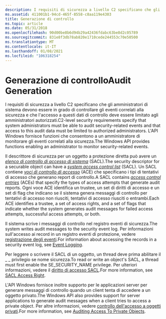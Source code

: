 ```yaml
---
description: I requisiti di sicurezza a livello C2 specificano che gli amministratori di sistema devono essere in grado di controllare gli eventi correlati alla sicurezza e che l'accesso a questi dati di controllo deve essere limitato agli amministratori autorizzati.
ms.assetid: 411001b1-94cd-465f-8558-c8aa119e4303
title: Generazione di controllo
ms.topic: article
ms.date: 05/31/2018
ms.openlocfilehash: 90d00be8b6d94b29a42436fdabc63be8d2c05789
ms.sourcegitcommit: 831e8f3db78ab820e1710cede244553c70e50500
ms.translationtype: MT
ms.contentlocale: it-IT
ms.lasthandoff: 01/08/2021
ms.locfileid: "106318254"
---
```

# <a name="audit-generation"></a><span data-ttu-id="d6579-103">Generazione di controllo</span><span class="sxs-lookup"><span data-stu-id="d6579-103">Audit Generation</span></span>

<span data-ttu-id="d6579-104">I requisiti di sicurezza a livello C2 specificano che gli amministratori di sistema devono essere in grado di controllare gli eventi correlati alla sicurezza e che l'accesso a questi dati di controllo deve essere limitato agli amministratori autorizzati.</span><span class="sxs-lookup"><span data-stu-id="d6579-104">C2-level security requirements specify that system administrators must be able to audit security-related events and that access to this audit data must be limited to authorized administrators.</span></span> <span data-ttu-id="d6579-105">L'API Windows fornisce funzioni che consentono a un amministratore di monitorare gli eventi correlati alla sicurezza.</span><span class="sxs-lookup"><span data-stu-id="d6579-105">The Windows API provides functions enabling an administrator to monitor security-related events.</span></span>

<span data-ttu-id="d6579-106">Il descrittore di sicurezza per un oggetto a protezione diretta può avere un [*elenco di controllo di accesso di sistema*](/windows/desktop/SecGloss/s-gly) (SACL).</span><span class="sxs-lookup"><span data-stu-id="d6579-106">The security descriptor for a securable object can have a [*system access control list*](/windows/desktop/SecGloss/s-gly) (SACL).</span></span> <span data-ttu-id="d6579-107">Un SACL contiene [*voci di controllo di accesso*](/windows/desktop/SecGloss/a-gly) (ACE) che specificano i tipi di tentativi di accesso che generano report di controllo.</span><span class="sxs-lookup"><span data-stu-id="d6579-107">A SACL contains [*access control entries*](/windows/desktop/SecGloss/a-gly) (ACEs) that specify the types of access attempts that generate audit reports.</span></span> <span data-ttu-id="d6579-108">Ogni voce ACE identifica un trustee, un set di diritti di accesso e un set di flag che indicano se il sistema genera messaggi di controllo per tentativi di accesso non riusciti, tentativi di accesso riusciti o entrambi.</span><span class="sxs-lookup"><span data-stu-id="d6579-108">Each ACE identifies a trustee, a set of access rights, and a set of flags that indicate whether the system generates audit messages for failed access attempts, successful access attempts, or both.</span></span>

<span data-ttu-id="d6579-109">Il sistema scrive i messaggi di controllo nel registro eventi di sicurezza.</span><span class="sxs-lookup"><span data-stu-id="d6579-109">The system writes audit messages to the security event log.</span></span> <span data-ttu-id="d6579-110">Per informazioni sull'accesso ai record in un registro eventi di protezione, vedere [registrazione degli eventi](/windows/desktop/EventLog/event-logging).</span><span class="sxs-lookup"><span data-stu-id="d6579-110">For information about accessing the records in a security event log, see [Event Logging](/windows/desktop/EventLog/event-logging).</span></span>

<span data-ttu-id="d6579-111">Per leggere o scrivere il SACL di un oggetto, un thread deve prima abilitare il \_ \_ privilegio se nome sicurezza.</span><span class="sxs-lookup"><span data-stu-id="d6579-111">To read or write an object's SACL, a thread must first enable the SE\_SECURITY\_NAME privilege.</span></span> <span data-ttu-id="d6579-112">Per ulteriori informazioni, vedere il [diritto di accesso SACL](sacl-access-right.md).</span><span class="sxs-lookup"><span data-stu-id="d6579-112">For more information, see [SACL Access Right](sacl-access-right.md).</span></span>

<span data-ttu-id="d6579-113">L'API Windows fornisce inoltre supporto per le applicazioni server per generare messaggi di controllo quando un client tenta di accedere a un oggetto privato.</span><span class="sxs-lookup"><span data-stu-id="d6579-113">The Windows API also provides support for server applications to generate audit messages when a client tries to access a private object.</span></span> <span data-ttu-id="d6579-114">Per altre informazioni, vedere [controllo dell'accesso a oggetti privati](auditing-access-to-private-objects.md).</span><span class="sxs-lookup"><span data-stu-id="d6579-114">For more information, see [Auditing Access To Private Objects](auditing-access-to-private-objects.md).</span></span>

 

 
